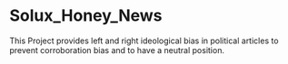 # Solux_Honey_News
This Project provides left and right ideological bias in political articles to prevent corroboration bias and to have a neutral position.

